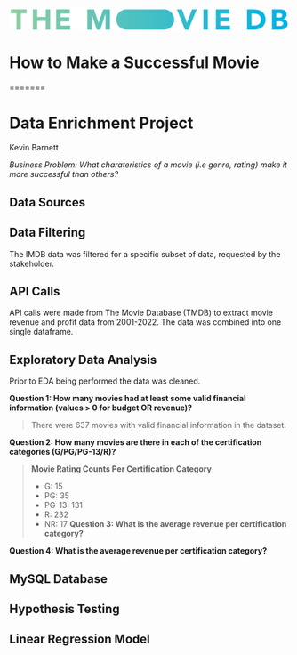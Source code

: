 ![tmdb_logo](https://github.com/kevinbrnett/How-to-Make-a-Successful-Movie/blob/main/Images/tmdb_logo.png)

# How to Make a Successful Movie
 
=======
# Data Enrichment Project
Kevin Barnett

*Business Problem: What charateristics of a movie (i.e genre, rating) make it more successful than others?*

## Data Sources

## Data Filtering
The IMDB data was filtered for a specific subset of data, requested by the stakeholder.


## API Calls
API calls were made from The Movie Database (TMDB) to extract movie revenue and profit data from 2001-2022. The data was combined into one single dataframe.

## Exploratory Data Analysis
Prior to EDA being performed the data was cleaned.

**Question 1: How many movies had at least some valid financial information (values > 0 for budget OR revenue)?**
> There were 637 movies with valid financial information in the dataset.

**Question 2: How many movies are there in each of the certification categories (G/PG/PG-13/R)?**

> **Movie Rating Counts Per Certification Category**
 > - G: 15
 > - PG: 35
 > - PG-13: 131
 > - R: 232
 > - NR: 17
**Question 3: What is the average revenue per certification category?**

**Question 4: What is the average revenue per certification category?**

## MySQL Database

## Hypothesis Testing

## Linear Regression Model


